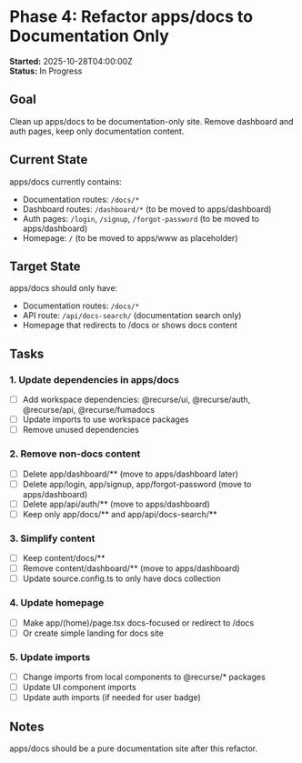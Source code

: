# Phase 4: Refactor apps/docs to Documentation Only

**Started:** 2025-10-28T04:00:00Z  
**Status:** In Progress

## Goal

Clean up apps/docs to be documentation-only site. Remove dashboard and auth pages, keep only documentation content.

## Current State

apps/docs currently contains:
- Documentation routes: `/docs/*`
- Dashboard routes: `/dashboard/*` (to be moved to apps/dashboard)
- Auth pages: `/login`, `/signup`, `/forgot-password` (to be moved to apps/dashboard)
- Homepage: `/` (to be moved to apps/www as placeholder)

## Target State

apps/docs should only have:
- Documentation routes: `/docs/*`
- API route: `/api/docs-search/` (documentation search only)
- Homepage that redirects to /docs or shows docs content

## Tasks

### 1. Update dependencies in apps/docs
- [ ] Add workspace dependencies: @recurse/ui, @recurse/auth, @recurse/api, @recurse/fumadocs
- [ ] Update imports to use workspace packages
- [ ] Remove unused dependencies

### 2. Remove non-docs content
- [ ] Delete app/dashboard/** (move to apps/dashboard later)
- [ ] Delete app/login, app/signup, app/forgot-password (move to apps/dashboard)
- [ ] Delete app/api/auth/** (move to apps/dashboard)
- [ ] Keep only app/docs/** and app/api/docs-search/**

### 3. Simplify content
- [ ] Keep content/docs/**
- [ ] Remove content/dashboard/** (move to apps/dashboard)
- [ ] Update source.config.ts to only have docs collection

### 4. Update homepage
- [ ] Make app/(home)/page.tsx docs-focused or redirect to /docs
- [ ] Or create simple landing for docs site

### 5. Update imports
- [ ] Change imports from local components to @recurse/* packages
- [ ] Update UI component imports
- [ ] Update auth imports (if needed for user badge)

## Notes

apps/docs should be a pure documentation site after this refactor.

